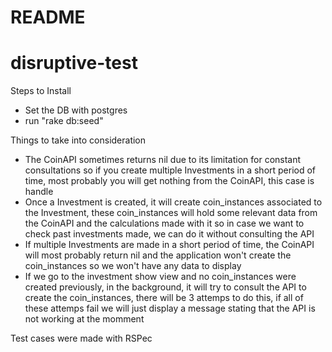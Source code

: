 # README

# disruptive-test
Steps to Install
- Set the DB with postgres
- run "rake db:seed"

Things to take into consideration
- The CoinAPI sometimes returns nil due to its limitation for constant consultations so if you create multiple Investments in a short period of time, most probably you will get nothing from the CoinAPI, this case is handle
- Once a Investment is created, it will create coin_instances associated to the Investment, these coin_instances will hold some relevant data from the CoinAPI and the calculations made with it so in case we want to check past investments made, we can do it without consulting the API
- If multiple Investments are made in a short period of time, the CoinAPI will most probably return nil and the application won't create the coin_instances so we won't have any data to display
- If we go to the investment show view and no coin_instances were created previously, in the background, it will try to consult the API to create the coin_instances, there will be 3 attemps to do this, if all of these attemps fail we will just display a message stating that the API is not working at the momment

Test cases were made with RSPec


